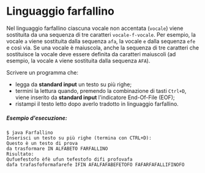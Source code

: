 # Linguaggio farfallino

Nel linguaggio farfallino ciascuna vocale non accentata (`vocale`) viene sostituita da una sequenza di tre caratteri `vocale-f-vocale`. Per esempio, la vocale `a` viene sostituita dalla sequenza `afa`, la vocale `e` dalla sequenza `efe` e così via. Se una vocale è maiuscola, anche la sequenza di tre caratteri che sostituisce la vocale deve essere definita da caratteri maiuscoli (ad esempio, la vocale `A` viene sostituita dalla sequenza `AFA`).

Scrivere un programma che: 
* legga da **standard input** un testo su più righe;
* termini la lettura quando, premendo la combinazione di tasti `Ctrl+D`, viene inserito da **standard input** l'indicatore End-Of-File (EOF);
* ristampi il testo letto dopo averlo tradotto in linguaggio farfallino.

##### Esempio d'esecuzione:

```text
$ java Farfallino
Inserisci un testo su più righe (termina con CTRL+D):
Questo è un testo di prova
da trasformare IN ALFABETO FARFALLINO
Risultato:
Qufuefestofo èfè ufun tefestofo difi profovafa
dafa trafasfoformafarefe IFIN AFALFAFABEFETOFO FAFARFAFALLIFINOFO
```
